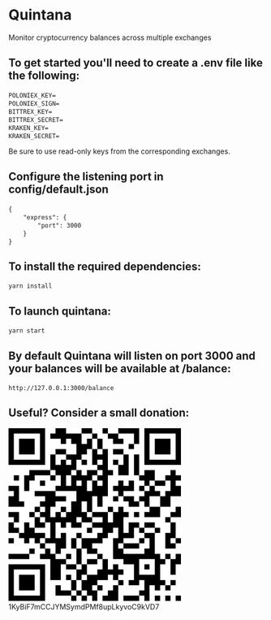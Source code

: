 # Quintana
Monitor cryptocurrency balances across multiple exchanges

## To get started you'll need to create a .env file like the following:
```
POLONIEX_KEY=
POLONIEX_SIGN=
BITTREX_KEY=
BITTREX_SECRET=
KRAKEN_KEY=
KRAKEN_SECRET=
```
Be sure to use read-only keys from the corresponding exchanges.

## Configure the listening port in config/default.json
```
{
    "express": {
        "port": 3000
    }
}
```

## To install the required dependencies:
```
yarn install
```

## To launch quintana:
```
yarn start
```

## By default Quintana will listen on port 3000 and your balances will be available at /balance:
```
http://127.0.0.1:3000/balance
```

## Useful? Consider a small donation:
<img src="public/donate.png" width="340" title="Donate Bitcoin">
1KyBiF7mCCJYMSymdPMf8upLkyvoC9kVD7
